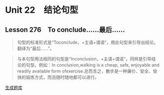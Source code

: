 ﻿ # Unit 22　结论句型
 ## Lesson 276　To conclude……最后……
 
> 句型的标准形式是“Toconclude，+主语+谓语”，用此句型来引导出结论。翻译为“最后……”。

> 与本句型用法相同的句型是“Inconclusion，+主语+谓语”，同样是引导结论的句型。例如：In conclusion,walking is a cheap, safe, enjoyable and readily available form ofexercise.总而言之，散步是一种廉价、安全、愉快的锻炼方式，而且随时随地都可以进行。


 [生成题库](./sentence/f276.json)